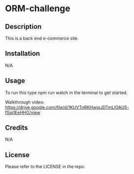 # ORM-challenge

## Description

This is a back end e-commerce site.

## Installation

N/A

## Usage

To run this type npm run watch in the terminal to get started.

Walkthrough video: https://drive.google.com/file/d/1KUVTnRKHwiqJDTmLlOAU5-fSjp1EeHHG/view

## Credits

N/A

## License

Please refer to the LICENSE in the repo.
